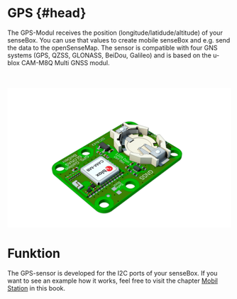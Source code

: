 # GPS {#head}
<div class="description">The GPS-Modul receives the position (longitude/latidude/altitude) of your senseBox. You can use that values to create mobile senseBox and e.g. send the data to the openSenseMap. The sensor is compatible with four GNS systems (GPS, QZSS, GLONASS, BeiDou, Galileo) and is based on the u-blox CAM-M8Q Multi GNSS modul.</div>

<div class="line">
    <br>
    <br>
</div>

![The GPS-sensor](https://github.com/sensebox/resources/raw/master/gitbook_pictures/gps%20top.png)

# Funktion

The GPS-sensor is developed for the I2C ports of your senseBox. If you want to see an example how it works, feel free to visit the chapter [Mobil Station](https://sensebox.github.io/books-v2/edu/en/projekte/Mobile_Station.html) in this book.
